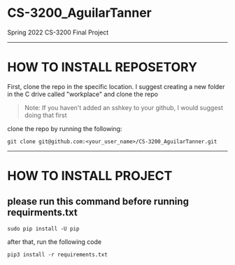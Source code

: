# CS-3200_AguilarTanner
Spring 2022 CS-3200 Final Project

---
# HOW TO INSTALL REPOSETORY
First, clone the repo in the specific location. I suggest creating a new folder in the C drive called "workplace" and clone the repo
> Note:
> If you haven't added an sshkey to your github, I would suggest doing that first

clone the repo by running the following:

`git clone git@github.com:<your_user_name>/CS-3200_AguilarTanner.git`

---
# HOW TO INSTALL PROJECT
please run this command before running requirments.txt
---
`sudo pip install -U pip`

after that, run the following code

`pip3 install -r requirements.txt `
